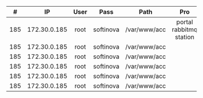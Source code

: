 

|  #  |      IP      | User |   Pass    |     Path     |           Pro           | HML | Dev |     |     |
| :-: | :----------: | :--: | :-------: | :----------: | :---------------------: | --- | --- | --- | --- |
| 185 | 172.30.0.185 | root | softinova | /var/www/acc | portal rabbitmq station |     |     |     |     |
| 185 | 172.30.0.185 | root | softinova | /var/www/acc |                         |     |     |     |     |
| 185 | 172.30.0.185 | root | softinova | /var/www/acc |                         |     |     |     |     |
| 185 | 172.30.0.185 | root | softinova | /var/www/acc |                         |     |     |     |     |
| 185 | 172.30.0.185 | root | softinova | /var/www/acc |                       |     |     |     |     |
| 185 | 172.30.0.185 | root | softinova | /var/www/acc |                      |     |     |     |     |
